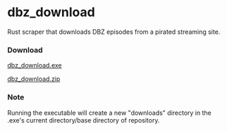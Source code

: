 # dbz_download
Rust scraper that downloads DBZ episodes from a pirated streaming site.

### Download
[dbz_download.exe](https://www.mediafire.com/file/bpxl5gbk71ze8i6/dbz_download.exe/file)

[dbz_download.zip](https://github.com/MachineHerald007/dbz_download/archive/master.zip)

### Note
Running the executable will create a new "downloads" directory in the .exe's current directory/base directory of repository. 
